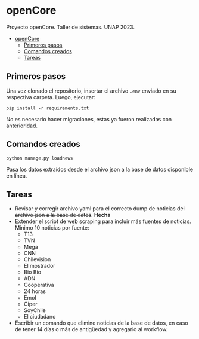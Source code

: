 # openCore
Proyecto openCore. Taller de sistemas. UNAP 2023.

<!-- TOC -->
* [openCore](#opencore)
  * [Primeros pasos](#primeros-pasos)
  * [Comandos creados](#comandos-creados)
  * [Tareas](#tareas)
<!-- TOC -->

## Primeros pasos
Una vez clonado el repositorio, insertar el archivo `.env` enviado en su respectiva carpeta.
Luego, ejecutar:

`pip install -r requirements.txt`

No es necesario hacer migraciones, estas ya fueron realizadas con anterioridad.

## Comandos creados

`python manage.py loadnews`

Pasa los datos extraídos desde el archivo json a la base de datos disponible en línea.

## Tareas
- ~~Revisar y corregir archivo yaml para el correcto dump de noticias del archivo json a la base de datos~~. **Hecha**
- Extender el script de web scraping para incluir más fuentes de noticias. Minimo 10 noticias por fuente:
  - T13
  - TVN
  - Mega
  - CNN
  - Chilevision
  - El mostrador
  - Bio Bio
  - ADN
  - Cooperativa
  - 24 horas
  - Emol
  - Ciper
  - SoyChile
  - El ciudadano
- Escribir un comando que elimine noticias de la base de datos, en caso de tener 14 días o más de antigüedad y agregarlo al workflow.
